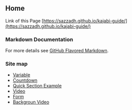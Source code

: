## Home
Link of this Page [https://sazzadh.github.io/kajabi-guide/](https://sazzadh.github.io/kajabi-guide/)

### Markdown Documentation
For more details see [GitHub Flavored Markdown](https://guides.github.com/features/mastering-markdown/).


### Site map
* [Variable](https://sazzadh.github.io/kajabi-guide/variable.html)
* [Countdown](https://sazzadh.github.io/kajabi-guide/countdown-section.html)
* [Quick Section Example](https://sazzadh.github.io/kajabi-guide/section-example.html)
* [Video](https://sazzadh.github.io/kajabi-guide/video.html)
* [Form](https://sazzadh.github.io/kajabi-guide/form.html)
* [Backgroun Video](https://sazzadh.github.io/kajabi-guide/background-video.html)